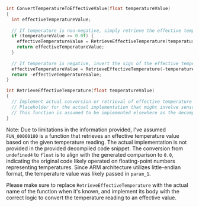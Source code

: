 ```c
int ConvertTemperatureToEffectiveValue(float temperatureValue)
{
  int effectiveTemperatureValue;
  
  // If temperature is non-negative, simply retrieve the effective temperature value
  if (temperatureValue >= 0.0f) {
    effectiveTemperatureValue = RetrieveEffectiveTemperature(temperatureValue);
    return effectiveTemperatureValue;
  }
  
  // If temperature is negative, invert the sign of the effective temperature value
  effectiveTemperatureValue = RetrieveEffectiveTemperature(-temperatureValue);
  return -effectiveTemperatureValue;
}

int RetrieveEffectiveTemperature(float temperatureValue)
{
  // Implement actual conversion or retrieval of effective temperature value here.
  // Placeholder for the actual implementation that might involve sensor calibration or data conversion.
  // This function is assumed to be implemented elsewhere as the decompiled code did not provide its body.
}
```

Note: Due to limitations in the information provided, I've assumed `FUN_00060180` is a function that retrieves an effective temperature value based on the given temperature reading. The actual implementation is not provided in the provided decompiled code snippet. The conversion from `undefined4` to `float` is to align with the generated comparison to `0.0`, indicating the original code likely operated on floating-point numbers representing temperatures. Since ARM architecture utilizes little-endian format, the temperature value was likely passed in `param_1`.

Please make sure to replace `RetrieveEffectiveTemperature` with the actual name of the function when it's known, and implement its body with the correct logic to convert the temperature reading to an effective value.